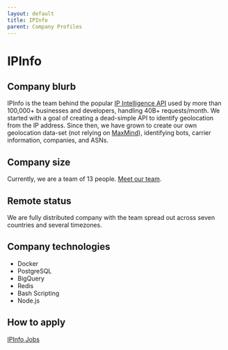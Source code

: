 ```yaml
---
layout: default
title: IPInfo
parent: Company Profiles
---
```


# IPInfo

## Company blurb

IPInfo is the team behind the popular [IP Intelligence API](https://ipinfo.io) used by more than 100,000+ businesses and developers, handling 40B+ requests/month. We started with a goal of creating a dead-simple API to identify geolocation from the IP address. Since then, we have grown to create our own geolocation data-set (not relying on [MaxMind](https://www.maxmind.com/)), identifying bots, carrier information, companies, and ASNs.

## Company size

Currently, we are a team of 13 people. [Meet our team](https://ipinfo.io/about).

## Remote status

We are fully distributed company with the team spread out across seven countries and several timezones. 

## Company technologies

* Docker
* PostgreSQL
* BigQuery
* Redis
* Bash Scripting
* Node.js

## How to apply

[IPInfo Jobs](https://ipinfo.io/jobs)
